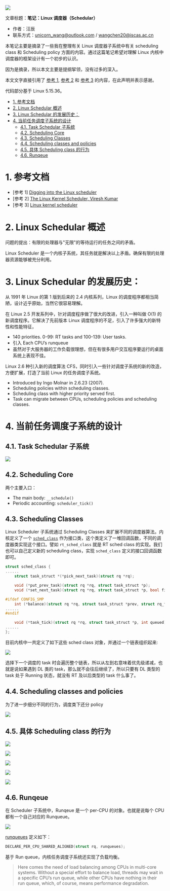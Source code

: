 ![](./diagrams/logo-linux.png)

文章标题：**笔记：Linux 调度器（Schedular）**

- 作者：汪辰
- 联系方式：<unicorn_wang@outlook.com> / <wangchen20@iscas.ac.cn>

本笔记主要是摘录了一些我在整理有关 Linux 调度器子系统中有关 scheduling class 和 Scheduling policy 方面的内容。通过这篇笔记希望对理解 Linux 内核中调度器的框架设计有一个初步的认识。

因为是摘录，所以本文主要是提纲挈领，没有过多的深入。

本文文字直接引用了 [参考 1][1], [参考 2][2] 和 [参考 3][3] 的内容，在此声明并表示感谢。

代码部分基于 Linux 5.15.36。

<!-- TOC -->

- [1. 参考文档](#1-参考文档)
- [2. Linux Schedular 概述](#2-linux-schedular-概述)
- [3. Linux Schedular 的发展历史：](#3-linux-schedular-的发展历史)
- [4. 当前任务调度子系统的设计](#4-当前任务调度子系统的设计)
	- [4.1. Task Schedular 子系统](#41-task-schedular-子系统)
	- [4.2. Scheduling Core](#42-scheduling-core)
	- [4.3. Scheduling Classes](#43-scheduling-classes)
	- [4.4. Scheduling classes and policies](#44-scheduling-classes-and-policies)
	- [4.5. 具体 Scheduling class 的行为](#45-具体-scheduling-class-的行为)
	- [4.6. Runqeue](#46-runqeue)

<!-- /TOC -->

# 1. 参考文档 

- [参考 1] [Digging into the Linux scheduler][1]
- [参考 2] [The Linux Kernel Scheduler, Viresh Kumar][2]
- [参考 3] [Linux kernel scheduler][3]

# 2. Linux Schedular 概述

问题的提出：有限的处理器与"无限"的等待运行的任务之间的矛盾。

Linux Scheduler 是一个内核子系统，其任务就是解决以上矛盾。确保有限的处理器资源能够被充分利用。

# 3. Linux Schedular 的发展历史：

从 1991 年 Linux 的第 1 版到后来的 2.4 内核系列，Linux 的调度程序都相当简陋，设计近乎原始，当然它很容易理解。

在 Linux 2.5 开发系列中，针对调度程序做了很大的改进，引入一种叫做 O(1) 的新调度程序。它解决了先前版本 Linux 调度程序的不足，引入了许多强大的新特性和性能特征，
- 140 priorities. 0-99: RT tasks and 100-139: User tasks.
- 引入 Each CPU’s runqueue
- 虽然对于大服务器的工作负载很理想，但在有很多用户交互程序要运行的桌面系统上表现不佳。

Linux 2.6 种引入新的调度算法 CFS，同时引入一些针对调度子系统的新的改造，方便扩展，打造了当前 Linux 的任务调度子系统。
- Introduced by Ingo Molnar in 2.6.23 (2007).
- Scheduling policies within scheduling classes.
- Scheduling class with higher priority served first.
- Task can migrate between CPUs, scheduling policies and scheduling classes.

# 4. 当前任务调度子系统的设计

## 4.1. Task Schedular 子系统

![](./diagrams/20230801-linux-scheduler/scheduler-subsystem.png)

## 4.2. Scheduling Core

两个主要入口：
- The main body: `__schedule()`
- Periodic accounting: `scheduler_tick()`

## 4.3. Scheduling Classes

Linux Scheduler 子系统通过 Scheduling Classes 来扩展不同的调度器算法。内核定义了一个 [`sched_class`][sched_class] 作为接口类，这个类定义了一堆回调函数，不同的调度器类实现这个接口。譬如 `rt_sched_class` 就是 RT sched class 的实现。我们也可以自己定义新的 scheduling class，实现 `sched_class` 定义的接口回调函数即可。

```cpp
struct sched_class {
......
	struct task_struct *(*pick_next_task)(struct rq *rq);

	void (*put_prev_task)(struct rq *rq, struct task_struct *p);
	void (*set_next_task)(struct rq *rq, struct task_struct *p, bool first);

#ifdef CONFIG_SMP
	int (*balance)(struct rq *rq, struct task_struct *prev, struct rq_flags *rf);
......
#endif

	void (*task_tick)(struct rq *rq, struct task_struct *p, int queued);
......
};
```

目前内核中一共定义了如下这些 sched class 对象，并通过一个链表组织起来:

![](./diagrams/20230801-linux-scheduler/sched_class.png)

选择下一个调度的 task 时会遍历整个链表，所以从左到右意味着优先级递减，也就是说如果遇到 DL 类的 task，那么就不会往后继续了，所以只要有 DL 类型的 task 处于 Running 状态，就没有 RT 及以后类型的 task 什么事了。

## 4.4. Scheduling classes and policies

为了进一步细分不同的行为，调度类下还分 policy

![](./diagrams/20230801-linux-scheduler//sched-policies.png)


## 4.5. 具体 Scheduling class 的行为

![](./diagrams/20230801-linux-scheduler/sched-class-stop.png)

![](./diagrams/20230801-linux-scheduler/sched-class-dl.png)

![](./diagrams/20230801-linux-scheduler/sched-class-rt.png)

![](./diagrams/20230801-linux-scheduler/sched-class-normal.png)

![](./diagrams/20230801-linux-scheduler/sched-class-idle.png)


## 4.6. Runqeue

在 Scheduler 子系统中，Runqeue 是一个 per-CPU 的对象。也就是说每个 CPU 都有一个自己对应的 Runqueue。

![](./diagrams/20230801-linux-scheduler/runqueue.png)

[runqueues][runqueues] 定义如下：

```cpp
DECLARE_PER_CPU_SHARED_ALIGNED(struct rq, runqueues);
```

基于 Run queue，内核任务调度子系统还实现了负载均衡。

> Here comes the need of load balancing among CPUs in multi-core systems. Without a special effort to balance load, threads may wait in a specific CPU’s run queue, while other CPUs have nothing in their run queue, which, of course, means performance degradation.


[1]:https://deepdives.medium.com/digging-into-linux-scheduler-47a32ad5a0a8
[2]:https://static.linaro.org/connect/yvr18/presentations/yvr18-220.pdf
[3]:https://helix979.github.io/jkoo/post/os-scheduler/

[runqueues]:https://elixir.bootlin.com/linux/v5.15.36/source/kernel/sched/sched.h#L1365
[sched_class]:https://elixir.bootlin.com/linux/v5.15.36/source/kernel/sched/sched.h#L2113

